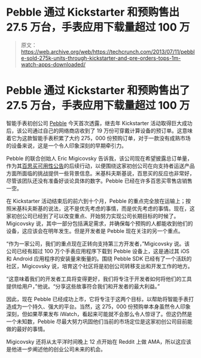 # Pebble 通过 Kickstarter 和预购售出 27.5 万台，手表应用下载量超过 100 万

> 原文：<https://web.archive.org/web/https://techcrunch.com/2013/07/11/pebble-sold-275k-units-through-kickstarter-and-pre-orders-tops-1m-watch-apps-downloaded/>

# Pebble 通过 Kickstarter 和预购售出了 27.5 万台，手表应用下载量超过 100 万

智能手表初创公司 [Pebble](https://web.archive.org/web/20230316064621/http://getpebble.com/) 今天首次透露，继去年 Kickstarter 活动取得巨大成功后，该公司通过自己的网络商店收到了 19 万份可穿戴计算设备的预订单。这意味着它为这款智能手表积累了大约 275，000 份预购订单，对于一款没有成熟市场的设备来说，这是一个令人印象深刻的早期牵引力。

Pebble 的联合创始人 Eric Migicovsky 告诉我，该公司现在希望披露总订单量，作为其[百思买可用性公告](https://web.archive.org/web/20230316064621/https://techcrunch.com/2013/07/02/pebble-smartwatch-is-coming-to-best-buy-july-7-for-149-95/ "Pebble Smartwatch Is Coming To Best Buy July 7 For $149.95")的后续行动，以便围绕这家初创公司在向支持者运送产品方面所面临的挑战提供一些背景信息。米基科夫斯基说，百思买的反应也非常好，尽管该团队还没有准备好谈论具体的数字。Pebble 已经在许多百思买零售店销售一空。

在 Kickstarter 活动结束后的前六到十个月，Pebble 的重点完全放在运输上；按照米基科夫斯基的说法，这不是优先考虑的事情，而是优先考虑的事情。现在，这家初创公司已经到了可以改变重点、开始努力实现公司长期目标的时候了。Migicovsky 说，其中一部分包括满足需求，并确保每个预购的人都能收到他们的设备，这应该会在明年发生。但是开发者是 Pebble 现在关注的另一个重点。

“作为一家公司，我们的重点现在正转向支持第三方开发者，”Migicovsky 说。该公司已经有超过 100 万个手表应用程序下载到 Pebble 设备上，这是通过其 iOS 和 Android 应用程序的安装量来衡量的。围绕 Pebble SDK 已经有了一个活跃的社区，Migicovsky 说，培育这个社区将是初创公司转移支出和开发工作的地方。

“这意味着我们的开发者工具将变得更好，我们将专注于开发者如何将他们的工具提供给用户，”他说。“分享这些故事符合我们和开发者的最大利益。”

因此，现在 Pebble 已经成功上市，它将专注于这两个目标，以帮助将智能手表打造成为一个持久、强大的平台。当然，这 275，000 份预购单本身虽然令人印象深刻，但如果苹果发布 iWatch，看起来可能就不会那么令人惊讶了。但这仍然是一个未知数，Pebble 尽最大努力巩固他们当前的市场定位是这家初创公司目前能做的最好的事情。

Migicovsky 还将从太平洋时间晚上 12 点开始在 Reddit 上做 AMA，所以这应该是他进一步阐述他的创业公司未来的机会。